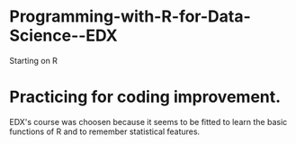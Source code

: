 # Programming-with-R-for-Data-Science--EDX
Starting on R
# Practicing for coding improvement. 
EDX's course was choosen  because it seems to be fitted to learn the basic functions of R and to remember statistical features.
